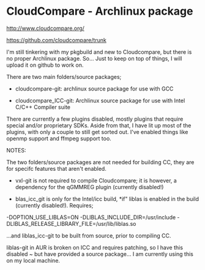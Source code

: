 # CloudCompare - Archlinux package

http://www.cloudcompare.org/

https://github.com/cloudcompare/trunk

I'm still tinkering with my pkgbuild and new to Cloudcompare, but there is no proper Archlinux package. So...
Just to keep on top of things, I will upload it on github to work on. 

There are two main folders/source packages;

* cloudcompare-git: archlinux source package for use with GCC

* cloudcompare_ICC-git: Archlinux source package for use with Intel C/C++ Compiler suite

There are currently a few plugins disabled, mostly plugins that require special and/or proprietary SDKs. Aside from that, I have lit up most of the plugins, with only a couple to still get sorted out. I've enabled things like openmp support and ffmpeg support too. 

NOTES:

The two folders/source packages are not needed for building CC, they are for specifc features that aren't enabled.

* vxl-git is not required to compile Cloudcompare; it is however, a dependency for the qGMMREG plugin (currently disabled!)

* blas_icc_git is only for the Intel/icc build, *if" liblas is enabled in the build (currently disabled!). Requires;

-DOPTION_USE_LIBLAS=ON
-DLIBLAS_INCLUDE_DIR=/usr/include
-DLIBLAS_RELEASE_LIBRARY_FILE=/usr/lib/liblas.so

...and liblas_icc-git to be built from source, prior to compiling CC.

liblas-git in AUR is broken on ICC and requires patching, so I have this disabled ~ but have provided
a source package... I am currently using this on my local machine.
